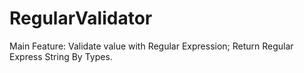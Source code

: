 # RegularValidator
Main Feature: Validate value with Regular Expression; Return Regular Express String By Types.
